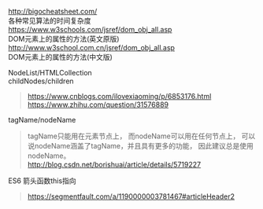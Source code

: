 http://bigocheatsheet.com/  
各种常见算法的时间复杂度  
https://www.w3schools.com/jsref/dom_obj_all.asp  
DOM元素上的属性的方法(英文原版)   
http://www.w3school.com.cn/jsref/dom_obj_all.asp  
DOM元素上的属性的方法(中文版)    

NodeList/HTMLCollection  
childNodes/children
> https://www.cnblogs.com/ilovexiaoming/p/6853176.html  
https://www.zhihu.com/question/31576889  

tagName/nodeName  
> tagName只能用在元素节点上，
而nodeName可以用在任何节点上，
可以说nodeName涵盖了tagName，并且具有更多的功能，
因此建议总是使用nodeName。    
http://blog.csdn.net/borishuai/article/details/5719227  

ES6 箭头函数this指向  
> https://segmentfault.com/a/1190000003781467#articleHeader2  

